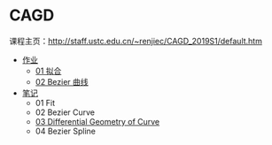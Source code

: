 # CAGD

课程主页：http://staff.ustc.edu.cn/~renjiec/CAGD_2019S1/default.htm

- [作业](homeworks/) 
  - [01 拟合](homeworks/solutions/01/) 
  - [02 Bezier 曲线](homeworks/solutions/02/) 
- [笔记](notes/) 
  - 01 Fit
  - 02 Bezier Curve
  - [03 Differential Geometry of Curve](notes/03_DifferentialGeometryCurve.md) 
  - 04 Bezier Spline

